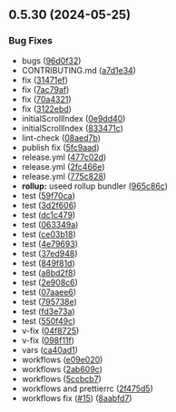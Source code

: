 ## 0.5.30 (2024-05-25)


### Bug Fixes

* bugs ([96d0f32](https://github.com/asdotdev/react-list/commit/96d0f322cb075122202dd7227809e42336afa66f))
* CONTRIBUTING.md ([a7d1e34](https://github.com/asdotdev/react-list/commit/a7d1e347f5833a7d5800748703d813699d2ef16b))
* fix ([31471ef](https://github.com/asdotdev/react-list/commit/31471efd0bfa7f6b5ad56239b08ed840dacc8055))
* fix ([7ac79af](https://github.com/asdotdev/react-list/commit/7ac79af15d245df7fb0bd63de502135015bb5f28))
* fix ([70a4321](https://github.com/asdotdev/react-list/commit/70a43215cca7a2742cada40ea3915b79f0e1bf0c))
* fix ([3122ebd](https://github.com/asdotdev/react-list/commit/3122ebd821de1e71553a34f0baad436c66798782))
* initialScrollIndex ([0e9dd40](https://github.com/asdotdev/react-list/commit/0e9dd4044cd5120b18c26104918e775f0f7ae7c6))
* initialScrollIndex ([833471c](https://github.com/asdotdev/react-list/commit/833471c36b8463c495225fab4641f0131ba40287))
* lint-check ([08aed7b](https://github.com/asdotdev/react-list/commit/08aed7b47052d69d13b29670f16cfb9f2945a6b1))
* publish fix ([5fc9aad](https://github.com/asdotdev/react-list/commit/5fc9aad401e7ac073bbbea0763f0bdc04b66952b))
* release.yml ([477c02d](https://github.com/asdotdev/react-list/commit/477c02df230e64b1f41399f9e74377f6d69a816f))
* release.yml ([2fc466e](https://github.com/asdotdev/react-list/commit/2fc466ecbc33726fbeecc3cff07126ff61f59f61))
* release.yml ([775c828](https://github.com/asdotdev/react-list/commit/775c82858bc57dd8e515cd8e7f1c11c2f67baf7b))
* **rollup:** useed rollup bundler ([965c86c](https://github.com/asdotdev/react-list/commit/965c86c0c59fae28a601fee051fad9ff4ce487d6))
* test ([59f70ca](https://github.com/asdotdev/react-list/commit/59f70caf5f76fc4af2f539650b660eb795ac664d))
* test ([3d2f606](https://github.com/asdotdev/react-list/commit/3d2f6063c080c4af639648ef1221eca03ad8bd9e))
* test ([dc1c479](https://github.com/asdotdev/react-list/commit/dc1c479d646a25e6049f157ee9e496a0aabf17a6))
* test ([063349a](https://github.com/asdotdev/react-list/commit/063349a46783a8f7d7354197c7a431d4821a63c9))
* test ([ce03b18](https://github.com/asdotdev/react-list/commit/ce03b184e046b8dd6258e1fd9a224d98f9512602))
* test ([4e79693](https://github.com/asdotdev/react-list/commit/4e796931ed3302f46698334f7c9f9cb887db1ae1))
* test ([37ed948](https://github.com/asdotdev/react-list/commit/37ed948c1ab0def556bcfb36817332bbfb80bff1))
* test ([849f81d](https://github.com/asdotdev/react-list/commit/849f81d573a38773602c81af68fb7364a017aeb4))
* test ([a8bd2f8](https://github.com/asdotdev/react-list/commit/a8bd2f87448c05d6fc9a2550adb629242098968d))
* test ([2e908c6](https://github.com/asdotdev/react-list/commit/2e908c645b77f2726154c3547157cc7c3b581a81))
* test ([07aaee6](https://github.com/asdotdev/react-list/commit/07aaee6fe7f3695edc97b63f37339ced5cf362d4))
* test ([795738e](https://github.com/asdotdev/react-list/commit/795738e378fb2920dec4a0374c990ad3246beb2f))
* test ([fd3e73a](https://github.com/asdotdev/react-list/commit/fd3e73adb71dbb67cacda3ef869afa7653d35b75))
* test ([550f49c](https://github.com/asdotdev/react-list/commit/550f49c092ac22b470f3598b19172685d486ae8b))
* v-fix ([04f8725](https://github.com/asdotdev/react-list/commit/04f872564ed6daec7d026ce5029687dbe63fff4a))
* v-fix ([098f11f](https://github.com/asdotdev/react-list/commit/098f11fcc02962c7a9a0f3e8121478847daffa20))
* vars ([ca40ad1](https://github.com/asdotdev/react-list/commit/ca40ad161853363480ebe0a529bfc390f14ff2f4))
* workflows ([e09e020](https://github.com/asdotdev/react-list/commit/e09e0205fd6c4d9a646691f01bda6270db707b58))
* workflows ([2ab609c](https://github.com/asdotdev/react-list/commit/2ab609c803a48514787553c960323c59c1425b7d))
* workflows ([5ccbcb7](https://github.com/asdotdev/react-list/commit/5ccbcb73bc46e05985e029d6f3487aef6a08f47a))
* workflows and prettierrc ([2f475d5](https://github.com/asdotdev/react-list/commit/2f475d55a9832f0f81ae51224a6871d631786031))
* workflows fix ([#15](https://github.com/asdotdev/react-list/issues/15)) ([8aabfd7](https://github.com/asdotdev/react-list/commit/8aabfd7de0693c515f96ed3a428d7fd437451b17))



